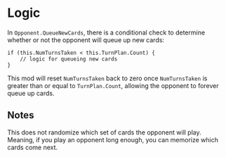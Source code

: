 ﻿# Logic

In `Opponent.QueueNewCards`, there is a conditional check to determine whether or not the opponent will queue up new
cards:

```
if (this.NumTurnsTaken < this.TurnPlan.Count) {
	// logic for queueing new cards
}
```

This mod will reset `NumTurnsTaken` back to zero once `NumTurnsTaken` is greater than or equal to `TurnPlan.Count`,
allowing the opponent to forever queue up cards.

## Notes

This does not randomize which set of cards the opponent will play. Meaning, if you play an opponent long enough, you can
memorize which cards come next.
